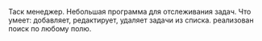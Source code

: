 Таск менеджер.
Небольшая программа для отслеживания задач.
Что умеет:
добавляет, редактирует, удаляет задачи из списка.
реализован поиск по любому полю.